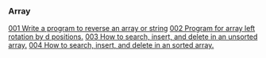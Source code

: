 ### Array

[001 Write a program to reverse an array or string](./01-array/001.js)
[002 Program for array left rotation by d positions.](./01-array/002.js)
[003 How to search, insert, and delete in an unsorted array.](./01-array/003.js)
[004 How to search, insert, and delete in an sorted array.](./01-array/004.js)

